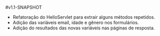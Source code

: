 #v1.1-SNAPSHOT
* Refatoração do HelloServlet para extrair alguns métodos repetidos. 
* Adição das varíáveis email, idade e gênero nos formulários.
* Adição do resultados das novas variáveis nas páginas de resposta.
    